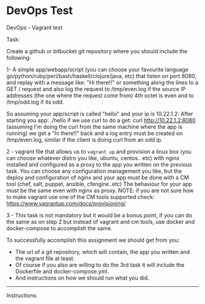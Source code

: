 # DevOps Test
DevOps - Vagrant test 

Task:

Create a github or bitbucket git repository where you should include the following:

1- A simple app/webapp/script (you can choose your favourite language go/python/ruby/perl/bash/haskell/clojure/java, etc)  that listen on port 8080,
   and replay with a message like: "Hi there!!" or something along the lines to a GET / request and also log the request to /tmp/even.log
   if the source IP addresses (the one where the request come from) 4th octet is even and to /tmp/odd.log if its odd.

   So assuming your app/script is called "hello" and your ip is 10.22.1.2:
   After starting you app: ./hello
   if we use curl to do a get:
   curl http://10.22.1.2:8080  (assuming I'm doing the curl from the same machine where the app is running)
   we get a "hi there!!" back and a log entry must be created on /tmp/even.log, similar if the client is doing curl from an odd ip.

2 - vagrant file  that allows us to `vagrant up` and provision a linux box (you can choose whatever distro you like, ubuntu, centos.. etc)
  with nginx installed and configured as a proxy to the app you written on the previous task. You can choose any configuration management you like, but the deploy and configuration of nginx and your app must be done with a CM tool (chef, salt, puppet, ansible, cfengine..etc)
  The behaviour for your app must be the same even with nginx as proxy.
  NOTE: if you are not sure how to make vagrant use one of the CM tools supported check: https://www.vagrantup.com/docs/provisioning/

3 - This task is not mandatory but it would be a bonus point, if you can do the same as on step 2 but instead of vagrant and cm tools, use docker and docker-compose to accomplish the same.

To successfully accomplish this assignment we should get from you:
   - The url of a git repository, which will contain, the app you written and the vagrant file at least.
   - Of course if you also are willing to do the 3rd task it will include the Dockerfile and docker-compose.yml.
   - And instructions on how we should run what you did.

-----------------------------
Instructions:



